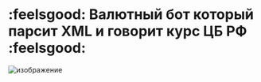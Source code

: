 # :feelsgood: Валютный бот который парсит XML и говорит курс ЦБ РФ :feelsgood:
![изображение](https://github.com/MarkKolesnikov/money-bot/assets/149826523/5c71e5ee-f4c7-4d1c-a621-82ed26035b36)
